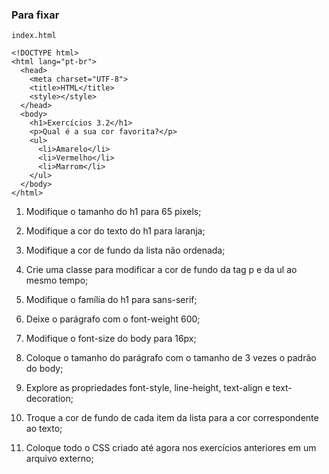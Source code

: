 ### Para fixar

`index.html`

~~~
<!DOCTYPE html>
<html lang="pt-br">
  <head>
    <meta charset="UTF-8">
    <title>HTML</title>
    <style></style>
  </head>
  <body>
    <h1>Exercícios 3.2</h1>
    <p>Qual é a sua cor favorita?</p>
    <ul>
      <li>Amarelo</li>
      <li>Vermelho</li>
      <li>Marrom</li>
    </ul>
  </body>
</html>
~~~

1. Modifique o tamanho do h1 para 65 pixels;

2. Modifique a cor do texto do h1 para laranja;

3. Modifique a cor de fundo da lista não ordenada;

4. Crie uma classe para modificar a cor de fundo da tag p e da ul ao mesmo tempo;

5. Modifique o família do h1 para sans-serif;

6. Deixe o parágrafo com o font-weight 600;

7. Modifique o font-size do body para 16px;

8. Coloque o tamanho do parágrafo com o tamanho de 3 vezes o padrão do body;

9. Explore as propriedades font-style, line-height, text-align e text-decoration;

10. Troque a cor de fundo de cada item da lista para a cor correspondente ao texto;

11. Coloque todo o CSS criado até agora nos exercícios anteriores em um arquivo externo;